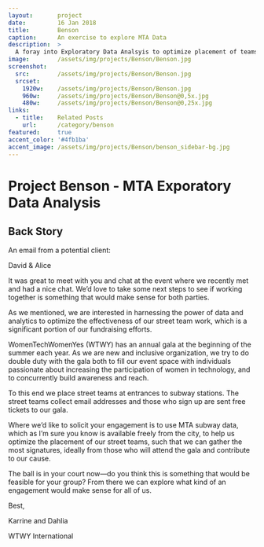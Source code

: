 ```yaml
---
layout:       project
date:         16 Jan 2018
title:        Benson
caption:      An exercise to explore MTA Data
description:  >
  A foray into Exploratory Data Analsyis to optimize placement of teams for Event Advertisement.
image:        /assets/img/projects/Benson/Benson.jpg
screenshot:
  src:        /assets/img/projects/Benson/Benson.jpg
  srcset:
    1920w:    /assets/img/projects/Benson/Benson.jpg
    960w:     /assets/img/projects/Benson/Benson@0,5x.jpg
    480w:     /assets/img/projects/Benson/Benson@0,25x.jpg
links:
  - title:    Related Posts
    url:      /category/benson
featured:     true
accent_color: '#4fb1ba'
accent_image: /assets/img/projects/Benson/benson_sidebar-bg.jpg
---
```


# Project Benson - MTA Exporatory Data Analysis
  
## Back Story
  
An email from a potential client:
  
>
David & Alice 
>
It was great to meet with you and chat at the event where we recently met and had a nice chat. We’d love to take some next steps to see if working together is something that would make sense for both parties.
>
As we mentioned, we are interested in harnessing the power of data and analytics to optimize the effectiveness of our street team work, which is a significant portion of our fundraising efforts.
>
WomenTechWomenYes (WTWY) has an annual gala at the beginning of the summer each year. As we are new and inclusive organization, we try to do double duty with the gala both to fill our event space with individuals passionate about increasing the participation of women in technology, and to concurrently build awareness and reach.
>
To this end we place street teams at entrances to subway stations. The street teams collect email addresses and those who sign up are sent free tickets to our gala.
>
Where we’d like to solicit your engagement is to use MTA subway data, which as I’m sure you know is available freely from the city, to help us optimize the placement of our street teams, such that we can gather the most signatures, ideally from those who will attend the gala and contribute to our cause.
>
The ball is in your court now—do you think this is something that would be feasible for your group? From there we can explore what kind of an engagement would make sense for all of us.
>
Best,
>
Karrine and Dahlia
>
WTWY International


